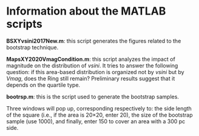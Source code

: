 # Information about the MATLAB scripts

**BSXYvsini2017New\.m**: this script generates the figures related to the bootstrap technique. 

**MapsXY2020VmagCondition.m**: this script analyzes the impact of magnitude on the distribution of *vsini*. It tries to answer the following question: if this area-based distribution is organized not by *vsini* but by *Vmag*, does the Ring still remain? Preliminary results suggest that it depends on the quartile type.

**bootrsp.m**: this is the script used to generate the bootstrap samples.

Three windows will pop up, corresponding respectively to: the side length of the square (i.e., if the area is 20×20, enter 20), the size of the bootstrap sample (use 1000), and finally, enter 150 to cover an area with a 300 pc side.


